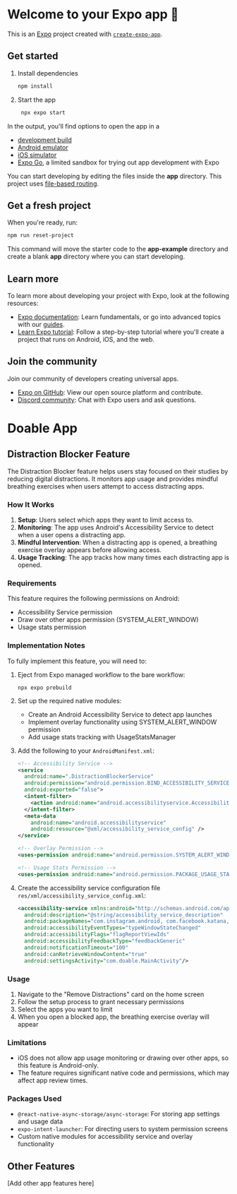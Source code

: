 # Welcome to your Expo app 👋

This is an [Expo](https://expo.dev) project created with [`create-expo-app`](https://www.npmjs.com/package/create-expo-app).

## Get started

1. Install dependencies

   ```bash
   npm install
   ```

2. Start the app

   ```bash
    npx expo start
   ```

In the output, you'll find options to open the app in a

- [development build](https://docs.expo.dev/develop/development-builds/introduction/)
- [Android emulator](https://docs.expo.dev/workflow/android-studio-emulator/)
- [iOS simulator](https://docs.expo.dev/workflow/ios-simulator/)
- [Expo Go](https://expo.dev/go), a limited sandbox for trying out app development with Expo

You can start developing by editing the files inside the **app** directory. This project uses [file-based routing](https://docs.expo.dev/router/introduction).

## Get a fresh project

When you're ready, run:

```bash
npm run reset-project
```

This command will move the starter code to the **app-example** directory and create a blank **app** directory where you can start developing.

## Learn more

To learn more about developing your project with Expo, look at the following resources:

- [Expo documentation](https://docs.expo.dev/): Learn fundamentals, or go into advanced topics with our [guides](https://docs.expo.dev/guides).
- [Learn Expo tutorial](https://docs.expo.dev/tutorial/introduction/): Follow a step-by-step tutorial where you'll create a project that runs on Android, iOS, and the web.

## Join the community

Join our community of developers creating universal apps.

- [Expo on GitHub](https://github.com/expo/expo): View our open source platform and contribute.
- [Discord community](https://chat.expo.dev): Chat with Expo users and ask questions.

# Doable App

## Distraction Blocker Feature

The Distraction Blocker feature helps users stay focused on their studies by reducing digital distractions. It monitors app usage and provides mindful breathing exercises when users attempt to access distracting apps.

### How It Works

1. **Setup**: Users select which apps they want to limit access to.
2. **Monitoring**: The app uses Android's Accessibility Service to detect when a user opens a distracting app.
3. **Mindful Intervention**: When a distracting app is opened, a breathing exercise overlay appears before allowing access.
4. **Usage Tracking**: The app tracks how many times each distracting app is opened.

### Requirements

This feature requires the following permissions on Android:
- Accessibility Service permission
- Draw over other apps permission (SYSTEM_ALERT_WINDOW)
- Usage stats permission

### Implementation Notes

To fully implement this feature, you will need to:

1. Eject from Expo managed workflow to the bare workflow:
   ```
   npx expo prebuild
   ```

2. Set up the required native modules:
   - Create an Android Accessibility Service to detect app launches
   - Implement overlay functionality using SYSTEM_ALERT_WINDOW permission
   - Add usage stats tracking with UsageStatsManager

3. Add the following to your `AndroidManifest.xml`:
   ```xml
   <!-- Accessibility Service -->
   <service
     android:name=".DistractionBlockerService"
     android:permission="android.permission.BIND_ACCESSIBILITY_SERVICE"
     android:exported="false">
     <intent-filter>
       <action android:name="android.accessibilityservice.AccessibilityService" />
     </intent-filter>
     <meta-data
       android:name="android.accessibilityservice"
       android:resource="@xml/accessibility_service_config" />
   </service>
   
   <!-- Overlay Permission -->
   <uses-permission android:name="android.permission.SYSTEM_ALERT_WINDOW" />
   
   <!-- Usage Stats Permission -->
   <uses-permission android:name="android.permission.PACKAGE_USAGE_STATS" />
   ```

4. Create the accessibility service configuration file `res/xml/accessibility_service_config.xml`:
   ```xml
   <accessibility-service xmlns:android="http://schemas.android.com/apk/res/android"
     android:description="@string/accessibility_service_description"
     android:packageNames="com.instagram.android, com.facebook.katana, com.zhiliaoapp.musically"
     android:accessibilityEventTypes="typeWindowStateChanged"
     android:accessibilityFlags="flagReportViewIds"
     android:accessibilityFeedbackType="feedbackGeneric"
     android:notificationTimeout="100"
     android:canRetrieveWindowContent="true"
     android:settingsActivity="com.doable.MainActivity"/>
   ```

### Usage

1. Navigate to the "Remove Distractions" card on the home screen
2. Follow the setup process to grant necessary permissions
3. Select the apps you want to limit
4. When you open a blocked app, the breathing exercise overlay will appear

### Limitations

- iOS does not allow app usage monitoring or drawing over other apps, so this feature is Android-only.
- The feature requires significant native code and permissions, which may affect app review times.

### Packages Used

- `@react-native-async-storage/async-storage`: For storing app settings and usage data
- `expo-intent-launcher`: For directing users to system permission screens
- Custom native modules for accessibility service and overlay functionality

## Other Features

[Add other app features here]
